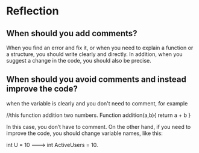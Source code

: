 # Reflection

## When should you add comments?

When you find an error and fix it, or when you need to explain a function
or a structure, you should write clearly and directly. In addition,
when you suggest a change in the code, you should also be precise.

## When should you avoid comments and instead improve the code?

when the variable is clearly and you don't need to comment, for example

//this function addition two numbers.
Function addition(a,b){
return a + b
}

In this case, you don’t have to comment. On the other hand,
if you need to improve the code, you should change variable names, like this:

int U = 10 ---> int ActiveUsers = 10.
